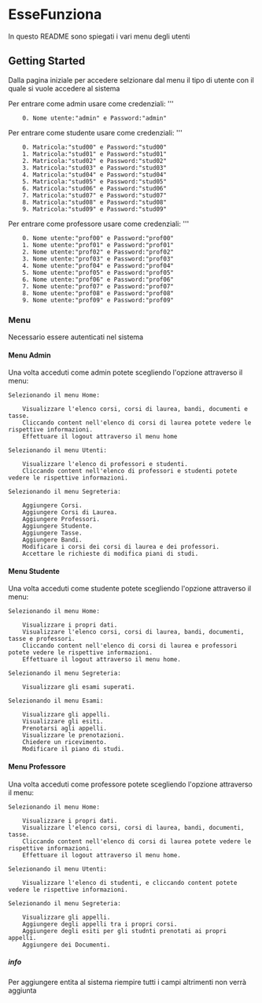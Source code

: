 # EsseFunziona

In questo README sono spiegati i vari menu degli utenti

## Getting Started

Dalla pagina iniziale per accedere selzionare dal menu il tipo di utente con il quale si vuole accedere al sistema

Per entrare come admin usare come credenziali:
		'''
		
		0. Nome utente:"admin" e Password:"admin"
		
Per entrare come studente usare come credenziali:
		'''
		
		0. Matricola:"stud00" e Password:"stud00"
		1. Matricola:"stud01" e Password:"stud01"
		2. Matricola:"stud02" e Password:"stud02"
		3. Matricola:"stud03" e Password:"stud03"
		4. Matricola:"stud04" e Password:"stud04"
		5. Matricola:"stud05" e Password:"stud05"
		6. Matricola:"stud06" e Password:"stud06"
		7. Matricola:"stud07" e Password:"stud07"
		8. Matricola:"stud08" e Password:"stud08"
		9. Matricola:"stud09" e Password:"stud09"

Per entrare come professore usare come credenziali:
		'''
		
		0. Nome utente:"prof00" e Password:"prof00"
		1. Nome utente:"prof01" e Password:"prof01"
		2. Nome utente:"prof02" e Password:"prof02"
		3. Nome utente:"prof03" e Password:"prof03"
		4. Nome utente:"prof04" e Password:"prof04"
		5. Nome utente:"prof05" e Password:"prof05"
		6. Nome utente:"prof06" e Password:"prof06"
		7. Nome utente:"prof07" e Password:"prof07"
		8. Nome utente:"prof08" e Password:"prof08"
		9. Nome utente:"prof09" e Password:"prof09"
		
### Menu

Necessario essere autenticati nel sistema
		
#### Menu Admin
	
Una volta acceduti come admin potete scegliendo l'opzione attraverso il menu:

	Selezionando il menu Home:
		
		Visualizzare l'elenco corsi, corsi di laurea, bandi, documenti e tasse.
		Cliccando content nell'elenco di corsi di laurea potete vedere le rispettive informazioni.
		Effettuare il logout attraverso il menu home
		
	Selezionando il menu Utenti:
		
		Visualizzare l'elenco di professori e studenti.
		Cliccando content nell'elenco di professori e studenti potete vedere le rispettive informazioni.
		
	Selezionando il menu Segreteria:
		
		Aggiungere Corsi.
		Aggiungere Corsi di Laurea.
		Aggiungere Professori.
		Aggiungere Studente.
		Aggiungere Tasse.
		Aggiungere Bandi.
		Modificare i corsi dei corsi di laurea e dei professori.
		Accettare le richieste di modifica piani di studi.	
		
#### Menu Studente

Una volta acceduti come studente potete scegliendo l'opzione attraverso il menu:

	Selezionando il menu Home:
	
		Visualizzare i propri dati.
		Visualizzare l'elenco corsi, corsi di laurea, bandi, documenti, tasse e professori.
		Cliccando content nell'elenco di corsi di laurea e professori potete vedere le rispettive informazioni.
		Effettuare il logout attraverso il menu home.
		
	Selezionando il menu Segreteria:
	
		Visualizzare gli esami superati.
		
	Selezionando il menu Esami:
	
		Visualizzare gli appelli.
		Visualizzare gli esiti.
		Prenotarsi agli appelli.
		Visualizzare le prenotazioni.
		Chiedere un ricevimento.
		Modificare il piano di studi.
		
	
#### Menu Professore
				
Una volta acceduti come professore potete scegliendo l'opzione attraverso il menu:

	Selezionando il menu Home:
	
		Visualizzare i propri dati.
		Visualizzare l'elenco corsi, corsi di laurea, bandi, documenti, tasse.
		Cliccando content nell'elenco di corsi di laurea potete vedere le rispettive informazioni.
		Effettuare il logout attraverso il menu home.
		
	Selezionando il menu Utenti:
	
		Visualizzare l'elenco di studenti, e cliccando content potete vedere le rispettive informazioni.
		
	Selezionando il menu Segreteria:
	
		Visualizzare gli appelli.
		Aggiungere degli appelli tra i propri corsi.
		Aggiungere degli esiti per gli studnti prenotati ai propri appelli.
		Aggiungere dei Documenti.

##### info
Per aggiungere entita al sistema riempire tutti i campi altrimenti non verrà aggiunta
	
	
	
	
	
	
